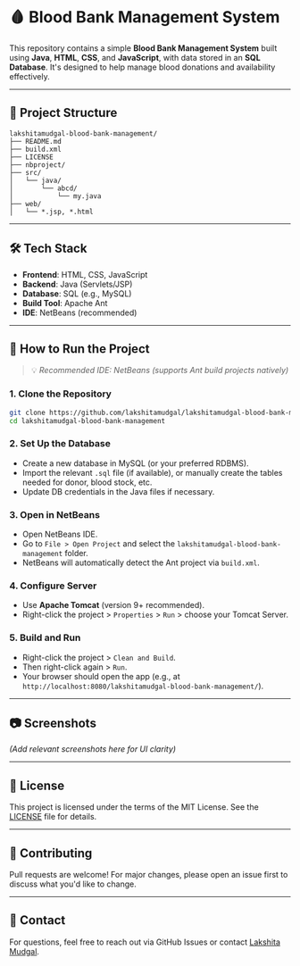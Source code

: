 # 🩸 Blood Bank Management System

This repository contains a simple **Blood Bank Management System** built using **Java**, **HTML**, **CSS**, and **JavaScript**, with data stored in an **SQL Database**. It's designed to help manage blood donations and availability effectively.

---

## 📁 Project Structure

```
lakshitamudgal-blood-bank-management/
├── README.md
├── build.xml
├── LICENSE
├── nbproject/
├── src/
│   └── java/
│       └── abcd/
│           └── my.java
├── web/
│   └── *.jsp, *.html
```

---

## 🛠️ Tech Stack

- **Frontend**: HTML, CSS, JavaScript
- **Backend**: Java (Servlets/JSP)
- **Database**: SQL (e.g., MySQL)
- **Build Tool**: Apache Ant
- **IDE**: NetBeans (recommended)

---

## 🚀 How to Run the Project

> 💡 _Recommended IDE: NetBeans (supports Ant build projects natively)_

### 1. Clone the Repository

```bash
git clone https://github.com/lakshitamudgal/lakshitamudgal-blood-bank-management.git
cd lakshitamudgal-blood-bank-management
```

### 2. Set Up the Database

- Create a new database in MySQL (or your preferred RDBMS).
- Import the relevant `.sql` file (if available), or manually create the tables needed for donor, blood stock, etc.
- Update DB credentials in the Java files if necessary.

### 3. Open in NetBeans

- Open NetBeans IDE.
- Go to `File > Open Project` and select the `lakshitamudgal-blood-bank-management` folder.
- NetBeans will automatically detect the Ant project via `build.xml`.

### 4. Configure Server

- Use **Apache Tomcat** (version 9+ recommended).
- Right-click the project > `Properties` > `Run` > choose your Tomcat Server.

### 5. Build and Run

- Right-click the project > `Clean and Build`.
- Then right-click again > `Run`.
- Your browser should open the app (e.g., at `http://localhost:8080/lakshitamudgal-blood-bank-management/`).

---

## 📷 Screenshots

_(Add relevant screenshots here for UI clarity)_

---

## 📄 License

This project is licensed under the terms of the MIT License. See the [LICENSE](./LICENSE) file for details.

---

## 🤝 Contributing

Pull requests are welcome! For major changes, please open an issue first to discuss what you'd like to change.

---

## 💬 Contact

For questions, feel free to reach out via GitHub Issues or contact [Lakshita Mudgal](https://github.com/lakshitamudgal).
